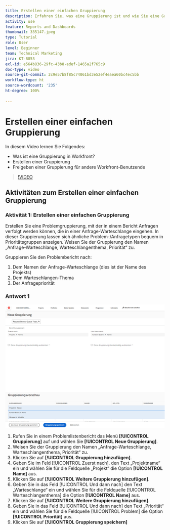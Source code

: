```yaml
---
title: Erstellen einer einfachen Gruppierung
description: Erfahren Sie, was eine Gruppierung ist und wie Sie eine Gruppierung erstellen und mit anderen Benutzenden in Workfront teilen können.
activity: use
feature: Reports and Dashboards
thumbnail: 335147.jpeg
type: Tutorial
role: User
level: Beginner
team: Technical Marketing
jira: KT-8853
exl-id: e564b836-29fc-43b8-adef-1465a2f765c9
doc-type: video
source-git-commit: 2c9e57b8f85c74061bd3e52ef4eaea60bc4ec5bb
workflow-type: ht
source-wordcount: '235'
ht-degree: 100%

---
```


# Erstellen einer einfachen Gruppierung

In diesem Video lernen Sie Folgendes:

* Was ist eine Gruppierung in Workfront?
* Erstellen einer Gruppierung
* Freigeben einer Gruppierung für andere Workfront-Benutzende

>[!VIDEO](https://video.tv.adobe.com/v/335147/?quality=12&learn=on)

## Aktivitäten zum Erstellen einer einfachen Gruppierung


### Aktivität 1: Erstellen einer einfachen Gruppierung

Erstellen Sie eine Problemgruppierung, mit der in einem Bericht Anfragen verfolgt werden können, die in einer Anfrage-Warteschlange eingehen. In dieser Gruppierung lassen sich ähnliche Problem-/Anfragetypen bequem in Prioritätsgruppen anzeigen. Weisen Sie der Gruppierung den Namen „Anfrage-Warteschlange, Warteschlangenthema, Priorität“ zu.

Gruppieren Sie den Problembericht nach:

1. Dem Namen der Anfrage-Warteschlange (dies ist der Name des Projekts)
1. Dem Warteschlangen-Thema
1. Der Anfragepriorität

### Antwort 1

![Ein Screenshot des Bildschirms zur Erstellung einer neuen Gruppierung](assets/grouping-exercise.png)

1. Rufen Sie in einem Problemlistenbericht das Menü **[!UICONTROL Gruppierung]** auf und wählen Sie **[!UICONTROL Neue Gruppierung]**.
1. Weisen Sie der Gruppierung den Namen „Anfrage-Warteschlange, Warteschlangenthema, Priorität“ zu.
1. Klicken Sie auf **[!UICONTROL Gruppierung hinzufügen]**.
1. Geben Sie im Feld [!UICONTROL Zuerst nach]. den Text „Projektname“ ein und wählen Sie für die Feldquelle „Projekt“ die Option **[!UICONTROL Name]** aus.
1. Klicken Sie auf **[!UICONTROL Weitere Gruppierung hinzufügen]**.
1. Geben Sie in das Feld [!UICONTROL Und dann nach] den Text „Warteschlange“ ein und wählen Sie für die Feldquelle [!UICONTROL Warteschlangenthema] die Option **[!UICONTROL Name]** aus.
1. Klicken Sie auf **[!UICONTROL Weitere Gruppierung hinzufügen]**.
1. Geben Sie in das Feld [!UICONTROL Und dann nach] den Text „Priorität“ ein und wählen Sie für die Feldquelle [!UICONTROL Problem] die Option **[!UICONTROL Priorität]** aus.
1. Klicken Sie auf **[!UICONTROL Gruppierung speichern]**
